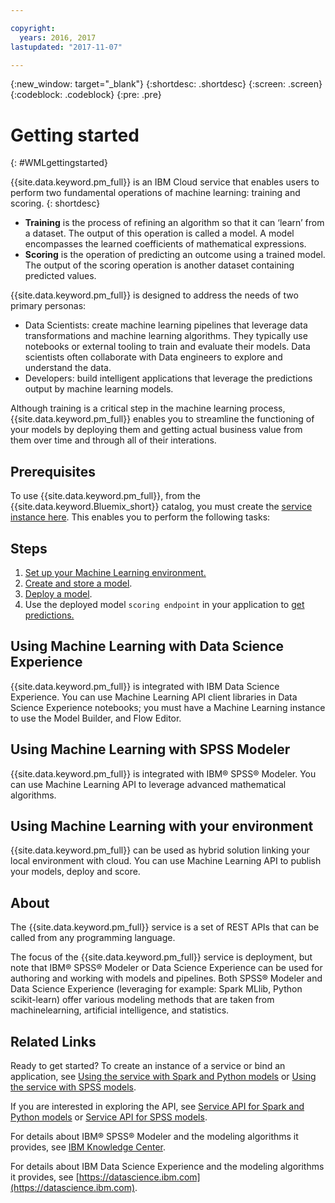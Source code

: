 ```yaml
---

copyright:
  years: 2016, 2017
lastupdated: "2017-11-07"

---
```


<!-- Common attributes used in the template are defined as follows: -->
{:new_window: target="_blank"}
{:shortdesc: .shortdesc}
{:screen: .screen}
{:codeblock: .codeblock}
{:pre: .pre}

# Getting started
{: #WMLgettingstarted}

<!--  How to use WML with DSX
- How to use WML with SPSS (Both of these users will be sent to this topic for help and the user needs to find their specific information here
- We need to outline all of the frameworks and APIs that are active and include them in the steps. We will create a highlevel overview and then refer users out to the specfics in the topics

**Notes about structure**: Certain aspects of the Watson Data Platform documentation are not in our control. For example, the headings for LEARN, HOW TO, REFERENCE, and HELP are set. We can only divvie up our topics into those buckets. Also, in this topic the About section is set and is used by WDP for Google searches

Use {{site.data.keyword.pm_full}} to integrate predictive analytics with your applications. Data scientists use machine learning to develop predictive models, whereas developers use machine learning to create applications that make smarter decisions, solve tough problems, and improve user outcomes.
{: shortdesc}

The IBM Watson Machine Learning co-operates with the Apache Spark as a Service to create batch, stream deployments and for learning configuration functionality.

Application runtime environments that you can use , SDK for Node.js, Liberty for Java, Go, PHP, Python, Ruby-->

{{site.data.keyword.pm_full}} is an IBM Cloud service that enables users to perform two fundamental operations of machine learning: training and scoring.
{: shortdesc}

- **Training** is the process of refining an algorithm so that it can ‘learn’ from a dataset. The output of this operation is called a model. A model encompasses the learned coefficients of mathematical expressions.
- **Scoring** is the operation of predicting an outcome using a trained model. The output of the scoring operation is another dataset containing predicted values.

{{site.data.keyword.pm_full}} is designed to address the needs of two primary personas:

- Data Scientists: create machine learning pipelines that leverage data transformations and machine learning algorithms. They typically use notebooks or external tooling to train and evaluate their models. Data scientists often collaborate with Data engineers to explore and understand the data.
- Developers: build intelligent applications that leverage the predictions output by machine learning models.

Although training is a critical step in the machine learning process, {{site.data.keyword.pm_full}} enables you to streamline the functioning of your models by deploying them and getting actual business value from them over time and through all of their interations.

## Prerequisites

To use {{site.data.keyword.pm_full}}, from the {{site.data.keyword.Bluemix_short}} catalog, you must create the [service instance here](https://console.bluemix.net/catalog/services/ibm-watson-machine-learning/). This enables you to perform the following tasks:

## Steps

1. [Set up your Machine Learning environment.](ml_getting_access.html)
1. [Create and store a model](pm_custom_models.html).
2. [Deploy a  model](pm_service_api_spark_online.html).
3. Use the deployed model `scoring endpoint` in your application to [get predictions.](pm_service_api_spark_building.html)

## Using Machine Learning with Data Science Experience

{{site.data.keyword.pm_full}} is integrated with IBM Data Science Experience. You can use Machine Learning API client libraries in Data Science Experience notebooks; you must have a Machine Learning instance to use the Model Builder, and Flow Editor.

## Using Machine Learning with SPSS Modeler

{{site.data.keyword.pm_full}} is integrated with IBM® SPSS® Modeler. You can use Machine Learning API to leverage advanced mathematical algorithms.


## Using Machine Learning with your environment

{{site.data.keyword.pm_full}} can be used as hybrid solution linking your local environment with cloud. You can use Machine Learning API to publish your models, deploy and score.


## About

The {{site.data.keyword.pm_full}} service is a set of REST APIs that can be
called from any programming language.

The focus of the {{site.data.keyword.pm_full}} service is deployment, but note
that IBM® SPSS® Modeler or Data Science Experience can be used for
authoring and working with models and pipelines. Both SPSS®
Modeler and Data Science Experience (leveraging for example: Spark MLlib, Python scikit-learn) offer various modeling methods that are taken from machinelearning, artificial intelligence, and statistics.

## Related Links

Ready to get started? To create an instance of a service or bind
an application, see [Using the service with Spark and Python models](using_pm_service_dsx.html) or
[Using the service with SPSS models](using_pm_service.html).

If you are interested in exploring the API, see [Service API for Spark and Python models](pm_service_api_spark.html) or [Service
API for SPSS models](pm_service_api_spss.html).

For details about IBM® SPSS® Modeler and the modeling algorithms it
provides, see [IBM Knowledge Center](https://www.ibm.com/support/knowledgecenter/SS3RA7).

For details about IBM Data Science Experience and the modeling
algorithms it provides, see [https://datascience.ibm.com](https://datascience.ibm.com).
